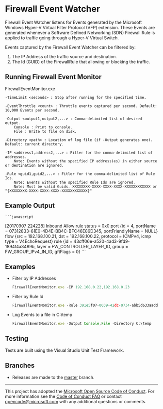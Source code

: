# Firewall Event Watcher

Firewall Event Watcher listens for Events generated by the Microsoft Windows Hyper-V Virtual Filter Protocol (VFP) extension. These Events are generated whenever a Software Defined Networking (SDN) Firewall Rule is applied to traffic going through a Hyper-V Virtual Switch.

Events captured by the Firewall Event Watcher can be filtered by:
1. The IP Address of the traffic source and destination.
2. The Id (GUID) of the FirewallRule that allowing or blocking the traffic.

## Running Firewall Event Monitor

FirewallEventMonitor.exe
    
    -TimeLimit <seconds> : Stop after running for the specified time.
    
    -EventThrottle <count> : Throttle events captured per second. Default: 10,000 Events per second.
    
    -Output <output1,output2,...> : Comma-delimited list of desired output.
        Console : Print to console.
        File : Write to file on disk.
    
    -Directory <path> : Location of log file (if -Output generates one). Default: current directory.
    
    -IP <address1,address2,...> : Fitler for the comma-delimited list of addresses.
        Note: Events without the specified IP address(es) in either source or destination are ignored.
        
    -Rule <guid1,guid2,...> : Fitler for the comma-delimited list of Rule Ids.
        Note: Events without the specified Rule Ids are ignored.
        Note: Must be valid Guids. XXXXXXXX-XXXX-XXXX-XXXX-XXXXXXXXXXXX or "{XXXXXXXX-XXXX-XXXX-XXXX-XXXXXXXXXXXX}"
    
## Example Output

    ```javascript
[20170907 224228] Inbound Allow rule status = 0x0
  port {id = 4, portName = 07312833-61E0-4D4E-BB4C-BFC46E86D345, portFriendlyName = NULL}
  flow {src = 192.168.100.21, dst = 192.168.100.22, protocol = ICMPv4, icmp type = V4EchoRequest}
  rule {id = 43cff06e-a520-4ad3-9fd9-1894f4a3489b, layer = FW_CONTROLLER_LAYER_ID, group = FW_GROUP_IPv4_IN_ID, gftFlags = 0}
    ```

## Examples

* Filter by IP Addresses

    ```javascript
    FirewallEventMonitor.exe -IP 192.168.0.22,192.168.0.23
    ```
    
* Filter by Rule Id

    ```javascript
    FirewallEventMonitor.exe -Rule 391e5f07-0039-42dc-9734-abb5d633aadd,38222F79-1C3B-41F2-83B3-9FE0337AD548
    ```

* Log Events to a file in C:\temp

    ```javascript
    FirewallEventMonitor.exe -Output Console,File -Directory C:\temp
    ```
    

## Testing

Tests are built using the Visual Studio Unit Test Framework.

## Branches

- Releases are made to the [master][] branch.

[master]: https://github.com/Microsoft/FirewallEventMonitor/tree/master

---

This project has adopted the [Microsoft Open Source Code of Conduct][]. For more
information see the [Code of Conduct FAQ][] or contact
[opencode@microsoft.com][] with any additional questions or comments.

[Microsoft Open Source Code of Conduct]: https://opensource.microsoft.com/codeofconduct/
[Code of Conduct FAQ]: https://opensource.microsoft.com/codeofconduct/faq/
[opencode@microsoft.com]: mailto:opencode@microsoft.com

